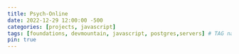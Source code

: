 ```yaml
---
title: Psych-Online
date: 2022-12-29 12:00:00 -500
categories: [projects, javascript]
tags: [foundations, devmountain, javascript, postgres,servers] # TAG names should always be lowercase
pin: true
---
```



